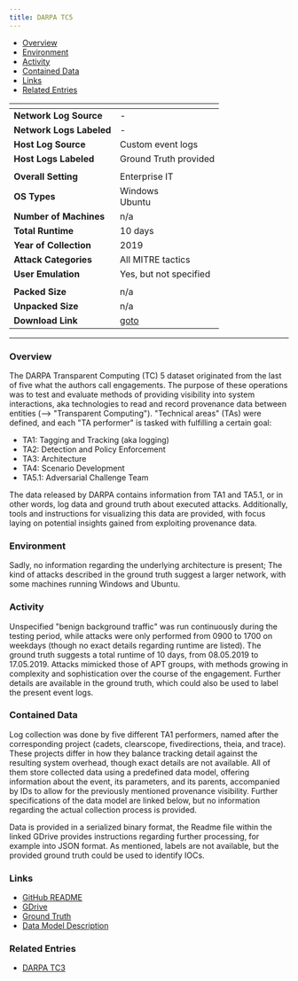 ```yaml
---
title: DARPA TC5
---
```


- [Overview](#overview)
- [Environment](#environment)
- [Activity](#activity)
- [Contained Data](#contained-data)
- [Links](#links)
- [Related Entries](#related-entries)

| <!-- -->                 | <!-- -->                                                                         |
|--------------------------|----------------------------------------------------------------------------------|
| **Network Log Source**   | -                                                                                |
| **Network Logs Labeled** | -                                                                                |
| **Host Log Source**      | Custom event logs                                                                |
| **Host Logs Labeled**    | Ground Truth provided                                                            |
|                          |                                                                                  |
| **Overall Setting**      | Enterprise IT                                                                    |
| **OS Types**             | Windows<br/>Ubuntu                                                               |
| **Number of Machines**   | n/a                                                                              |
| **Total Runtime**        | 10 days                                                                          |
| **Year of Collection**   | 2019                                                                             |
| **Attack Categories**    | All MITRE tactics                                                                |
| **User Emulation**       | Yes, but not specified                                                           |
|                          |                                                                                  |
| **Packed Size**          | n/a                                                                              |
| **Unpacked Size**        | n/a                                                                              |
| **Download Link**        | [goto](https://drive.google.com/drive/folders/1okt4AYElyBohW4XiOBqmsvjwXsnUjLVf) |

***

### Overview

The DARPA Transparent Computing (TC) 5 dataset originated from the last of five what the authors call engagements.
The purpose of these operations was to test and evaluate methods of providing visibility into system interactions, aka
technologies to read and record provenance data between entities (--> "Transparent Computing").
"Technical areas" (TAs) were defined, and each "TA performer" is tasked with fulfilling a certain goal:

- TA1: Tagging and Tracking (aka logging)
- TA2: Detection and Policy Enforcement
- TA3: Architecture
- TA4: Scenario Development
- TA5.1: Adversarial Challenge Team

The data released by DARPA contains information from TA1 and TA5.1, or in other words, log data and ground truth about
executed attacks.
Additionally, tools and instructions for visualizing this data are provided, with focus laying on potential insights
gained from exploiting provenance data.

### Environment

Sadly, no information regarding the underlying architecture is present;
The kind of attacks described in the ground truth suggest a larger network, with some machines running Windows and
Ubuntu.

### Activity

Unspecified "benign background traffic" was run continuously during the testing period, while attacks were only
performed from 0900 to 1700 on weekdays (though no exact details regarding runtime are listed).
The ground truth suggests a total runtime of 10 days, from 08.05.2019 to 17.05.2019.
Attacks mimicked those of APT groups, with methods growing in complexity and sophistication over the course of the
engagement.
Further details are available in the ground truth, which could also be used to label the present event logs.

### Contained Data

Log collection was done by five different TA1 performers, named after the corresponding project (cadets, clearscope,
fivedirections, theia, and trace).
These projects differ in how they balance tracking detail against the resulting system overhead, though exact details
are not available.
All of them store collected data using a predefined data model, offering information about the event, its parameters,
and its parents, accompanied by IDs to allow for the previously mentioned provenance visibility.
Further specifications of the data model are linked below, but no information regarding the actual collection process is
provided.

Data is provided in a serialized binary format, the Readme file within the linked GDrive provides instructions regarding
further processing, for example into JSON format.
As mentioned, labels are not available, but the provided ground truth could be used to identify IOCs.

### Links

- [GitHub README](https://github.com/darpa-i2o/Transparent-Computing/blob/master/README.md)
- [GDrive](https://drive.google.com/drive/folders/1okt4AYElyBohW4XiOBqmsvjwXsnUjLVf)
- [Ground Truth](https://drive.google.com/file/d/1cc3C5JW-Kn-VdXqeBGwvHBKSdR_YmSGj/view?usp=drive_link)
- [Data Model Description](https://drive.google.com/file/d/1bhkU9My_MkuSl_MymRPofKslkdkcZ-Yw/view?usp=drive_link)

### Related Entries

- [DARPA TC3](darpa_tc3.md)